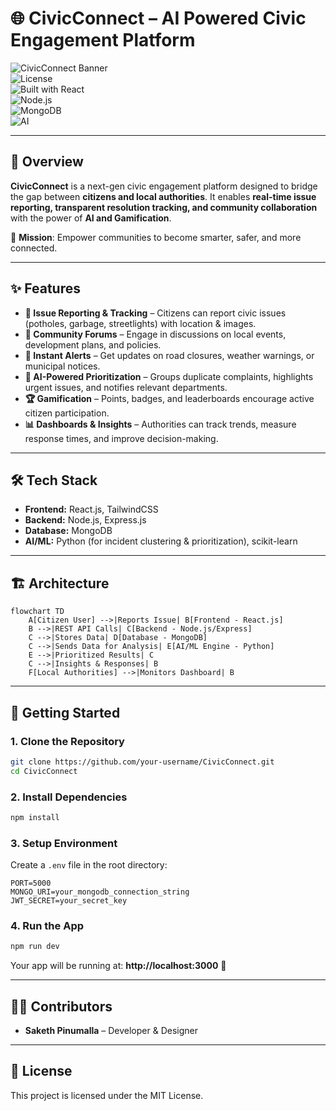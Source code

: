 # 🌐 CivicConnect – AI Powered Civic Engagement Platform  

![CivicConnect Banner](https://img.shields.io/badge/Status-Active-brightgreen)  
![License](https://img.shields.io/badge/License-MIT-blue)  
![Built with React](https://img.shields.io/badge/Frontend-React.js-61dafb)  
![Node.js](https://img.shields.io/badge/Backend-Node.js-green)  
![MongoDB](https://img.shields.io/badge/Database-MongoDB-brightgreen)  
![AI](https://img.shields.io/badge/AI-Incident%20Prioritization-purple)  

---

## 📖 Overview  
**CivicConnect** is a next-gen civic engagement platform designed to bridge the gap between **citizens and local authorities**. It enables **real-time issue reporting, transparent resolution tracking, and community collaboration** with the power of **AI and Gamification**.  

🚀 **Mission**: Empower communities to become smarter, safer, and more connected.  

---

## ✨ Features  

- **📌 Issue Reporting & Tracking** – Citizens can report civic issues (potholes, garbage, streetlights) with location & images.  
- **💬 Community Forums** – Engage in discussions on local events, development plans, and policies.  
- **🔔 Instant Alerts** – Get updates on road closures, weather warnings, or municipal notices.  
- **🤖 AI-Powered Prioritization** – Groups duplicate complaints, highlights urgent issues, and notifies relevant departments.  
- **🏆 Gamification** – Points, badges, and leaderboards encourage active citizen participation.  
- **📊 Dashboards & Insights** – Authorities can track trends, measure response times, and improve decision-making.  

---

## 🛠️ Tech Stack  

- **Frontend:** React.js, TailwindCSS  
- **Backend:** Node.js, Express.js  
- **Database:** MongoDB  
- **AI/ML:** Python (for incident clustering & prioritization), scikit-learn  

---

## 🏗️ Architecture  

```mermaid
flowchart TD
    A[Citizen User] -->|Reports Issue| B[Frontend - React.js]
    B -->|REST API Calls| C[Backend - Node.js/Express]
    C -->|Stores Data| D[Database - MongoDB]
    C -->|Sends Data for Analysis| E[AI/ML Engine - Python]
    E -->|Prioritized Results| C
    C -->|Insights & Responses| B
    F[Local Authorities] -->|Monitors Dashboard| B
```

---

## 🚀 Getting Started  

### 1. Clone the Repository  
```bash
git clone https://github.com/your-username/CivicConnect.git
cd CivicConnect
```

### 2. Install Dependencies  
```bash
npm install
```

### 3. Setup Environment  
Create a `.env` file in the root directory:  
```env
PORT=5000
MONGO_URI=your_mongodb_connection_string
JWT_SECRET=your_secret_key
```

### 4. Run the App  
```bash
npm run dev
```
Your app will be running at: **http://localhost:3000** 🎉  

---


## 👨‍💻 Contributors  
- **Saketh Pinumalla** – Developer & Designer  

---

## 📜 License  
This project is licensed under the MIT License.  
